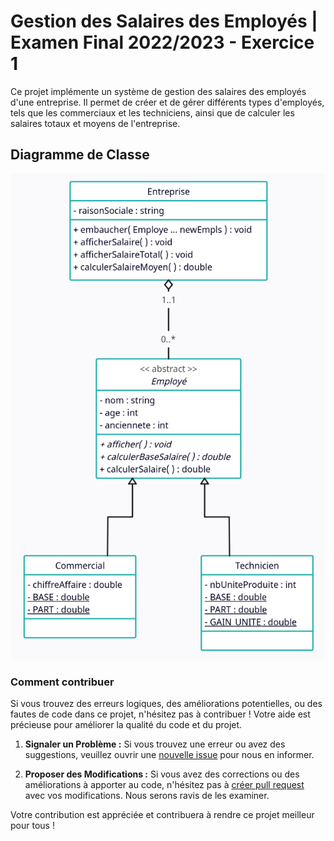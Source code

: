 # Gestion des Salaires des Employés | Examen Final 2022/2023 - Exercice 1

Ce projet implémente un système de gestion des salaires des employés d'une entreprise. Il permet de créer et de gérer différents types d'employés, tels que les commerciaux et les techniciens, ainsi que de calculer les salaires totaux et moyens de l'entreprise.

## Diagramme de Classe

![Diagramme de Classe](https://github.com/abelmou/Master-IARV/blob/master/Semestre-1/Cours-POO/Examen-Final_2022-2023/Exercice-1_Gestion-Salaires-Employes/Diagramme-Classes.jpg?raw=true)

### Comment contribuer

Si vous trouvez des erreurs logiques, des améliorations potentielles, ou des fautes de code dans ce projet, n'hésitez pas à contribuer ! Votre aide est précieuse pour améliorer la qualité du code et du projet.

1. **Signaler un Problème :** Si vous trouvez une erreur ou avez des suggestions, veuillez ouvrir une [nouvelle issue](https://github.com/abelmou/Master-IARV/issues) pour nous en informer.

2. **Proposer des Modifications :** Si vous avez des corrections ou des améliorations à apporter au code, n'hésitez pas à [créer pull request](https://github.com/abelmou/Master-IARV/pulls) avec vos modifications. Nous serons ravis de les examiner.

Votre contribution est appréciée et contribuera à rendre ce projet meilleur pour tous !
